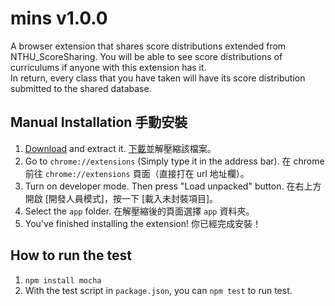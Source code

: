 # mins v1.0.0

A browser extension that shares score distributions extended from NTHU_ScoreSharing.
You will be able to see score distributions of curriculums if anyone with this extension has it.  
In return, every class that you have taken will have its score distribution submitted to the shared database.

## Manual Installation 手動安裝
1. [Download](https://github.com/cin-yi-wei/mins/archive/master.zip) and extract it. [下載](https://github.com/cin-yi-wei/mins/archive/master.zip)並解壓縮該檔案。
1. Go to `chrome://extensions` (Simply type it in the address bar). 在 chrome 前往 `chrome://extensions` 頁面（直接打在 url 地址欄）。
1. Turn on developer mode. Then press "Load unpacked" button. 在右上方開啟 [開發人員模式]，按一下 [載入未封裝項目]。
1. Select the `app` folder. 在解壓縮後的頁面選擇 `app` 資料夾。
1. You've finished installing the extension! 你已經完成安裝！

## How to run the test
1. `npm install mocha`
2. With the test script in `package.json`, you can `npm test` to run test.
